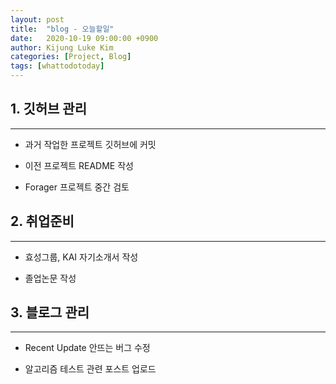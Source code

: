 ```yaml
---
layout: post
title:  "blog - 오늘할일"
date:   2020-10-19 09:00:00 +0900
author: Kijung Luke Kim
categories: [Project, Blog]
tags: [whattodotoday]
---
```


## 1. 깃허브 관리
---
 
- 과거 작업한 프로젝트 깃허브에 커밋

- 이전 프로젝트 README 작성

- Forager 프로젝트 중간 검토

## 2. 취업준비
---

- 효성그룹, KAI 자기소개서 작성

- 졸업논문 작성

## 3. 블로그 관리
---

- Recent Update 안뜨는 버그 수정

- 알고리즘 테스트 관련 포스트 업로드